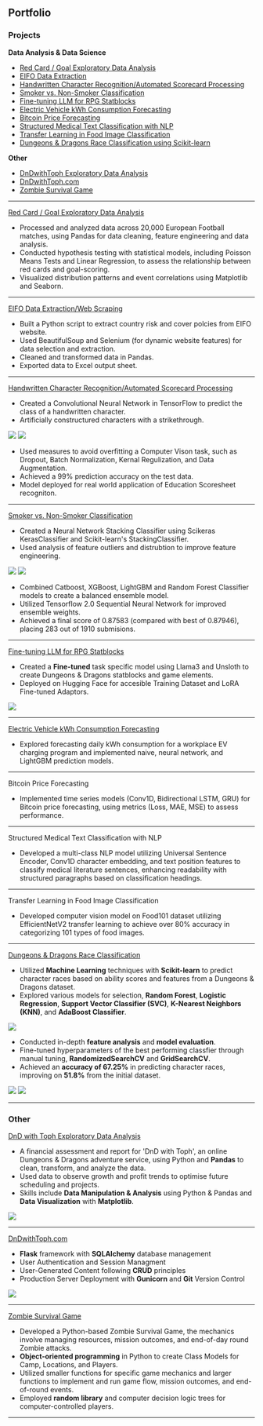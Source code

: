 ## Portfolio

### Projects
**Data Analysis & Data Science**
- [Red Card / Goal Exploratory Data Analysis](/#red-card-goal-analysis)
- [EIFO Data Extraction](/#eifo-data-extraction)
- [Handwritten Character Recognition/Automated Scorecard Processing](/#handwritten-character-recognition)
- [Smoker vs. Non-Smoker Classification](/#smoker-classification)
- [Fine-tuning LLM for RPG Statblocks](/#rpg-statblock-generator)
- [Electric Vehicle kWh Consumption Forecasting](#ev-kwh-consumption-forecasting)
- [Bitcoin Price Forecasting](#bitcoin-price-forecasting)
- [Structured Medical Text Classification with NLP](#medical-text-classification)
- [Transfer Learning in Food Image Classification](#food-image-classification)
- [Dungeons & Dragons Race Classification using Scikit-learn](/#dnd-race-classification)

**Other**
- [DnDwithToph Exploratory Data Analysis](/#dndwithtoph-eda)
- [DnDwithToph.com](/#dndwithtoph)
- [Zombie Survival Game](/#zombie)

<div id='red-card-goal-analysis'></div>

---

[Red Card / Goal Exploratory Data Analysis](/red-card-goal-analysis.md)

- Processed and analyzed data across 20,000 European Football matches, using Pandas for data cleaning, feature engineering and data analysis.
- Conducted hypothesis testing with statistical models, including Poisson Means Tests and Linear Regression, to assess the relationship between red cards and goal-scoring.
- Visualized distribution patterns and event correlations using Matplotlib and Seaborn.

<div id='eifo-data-extraction'></div>

---

[EIFO Data Extraction/Web Scraping](/eifo-data-extraction.md)

- Built a Python script to extract country risk and cover polcies from EIFO website.
- Used BeautifulSoup and Selenium (for dynamic website features) for data selection and extraction.
- Cleaned and transformed data in Pandas.
- Exported data to Excel output sheet.

<div id='handwritten-character-recognition'></div>

---

[Handwritten Character Recognition/Automated Scorecard Processing](/handwritten-character-recognition.md)

- Created a Convolutional Neural Network in TensorFlow to predict the class of a handwritten character.
- Artificially constructured characters with a strikethrough.
<img src="images/character-display-grid-normal.png?raw=true"/>
<img src="images/character-display-grid-strikethrough.png?raw=true"/>

- Used measures to avoid overfitting a Computer Vison task, such as Dropout, Batch Normalization, Kernal Regulization, and Data Augmentation.
- Achieved a 99% prediction accuracy on the test data.
- Model deployed for real world application of Education Scoresheet recogniton.

<div id='smoker-classification'></div>

---

[Smoker vs. Non-Smoker Classification](/smoker-classification.md)

- Created a Neural Network Stacking Classifier using Scikeras KerasClassifier and Scikit-learn's StackingClassifier.
- Used analysis of feature outliers and distrubtion to improve feature engineering.
<img src="images/smoker-outlier-distribution.png?raw=true"/>
<img src="images/smoker-outlier-distribution-2.png?raw=true"/>

- Combined Catboost, XGBoost, LightGBM and Random Forest Classifier models to create a balanced ensemble model.
- Utilized Tensorflow 2.0 Sequential Neural Network for improved ensemble weights.
- Achieved a final score of 0.87583 (compared with best of 0.87946), placing 283 out of 1910 submisions.

<div id='rpg-statblock-generator'></div>

---

[Fine-tuning LLM for RPG Statblocks](/rpg-statblock-generator.md)

- Created a **Fine-tuned** task specific model using Llama3 and Unsloth to create Dungeons & Dragons statblocks and game elements.
- Deployed on Hugging Face for accesible Training Dataset and LoRA Fine-tuned Adaptors.
<img src="images/dnd-statblock-generator-1.png"/>

<div id='ev-kwh-consumption-forecasting'></div>

---

[Electric Vehicle kWh Consumption Forecasting](/ev-kwh-consumption-forecasting.md)

- Explored forecasting daily kWh consumption for a workplace EV charging program and implemented naive, neural network, and LightGBM prediction models.

<div id='bitcoin-price-forecasting'></div>

---

Bitcoin Price Forecasting

- Implemented time series models (Conv1D, Bidirectional LSTM, GRU) for Bitcoin price forecasting, using metrics (Loss, MAE, MSE) to assess performance.


<div id='medical-text-classification'></div>

---

Structured Medical Text Classification with NLP

- Developed a multi-class NLP model utilizing Universal Sentence Encoder, Conv1D character embedding, and text position features to classify medical literature sentences, enhancing readability with structured paragraphs based on classification headings.

<div id='food-image-classification'></div>

---

Transfer Learning in Food Image Classification

- Developed computer vision model on Food101 dataset utilizing EfficientNetV2 transfer learning to achieve over 80% accuracy in categorizing 101 types of food images.

<div id='dnd-race-classification'></div>

---

[Dungeons & Dragons Race Classification](/dnd-race-classification.md)

- Utilized **Machine Learning** techniques with **Scikit-learn** to predict character races based on ability scores and features from a Dungeons & Dragons dataset.
- Explored various models for selection, **Random Forest**, **Logistic Regression**, **Support Vector Classifier (SVC)**, **K-Nearest Neighbors (KNN)**, and **AdaBoost Classifier**.
<img src="images/dnd-model-baseline-comparison.png?raw=true"/>

- Conducted in-depth **feature analysis** and **model evaluation**.
- Fine-tuned hyperparameters of the best performing classfier through manual tuning, **RandomizedSearchCV** and **GridSearchCV**.
- Achieved an **accuracy of 67.25%** in predicting character races, improving on **51.8%** from the initial dataset.
<img src="images/dnd-rf-n-estimators.png?raw=true"/>
<img src="images/dnd-rf-cv-metrics.png?raw=true"/>

---

<div id='eda'></div>

### Other

[DnD with Toph Exploratory Data Analysis](/dndwithtoph-eda.md)
- A financial assessment and report for 'DnD with Toph', an online Dungeons & Dragons adventure service, using Python and **Pandas** to clean, transform, and analyze the data.
- Used data to observe growth and profit trends to optimise future scheduling and projects.
- Skills include **Data Manipulation & Analysis** using Python & Pandas and **Data Visualization** with **Matplotlib**.

<img src="images/eda-optimal-timeslot.png?raw=true"/>
<div id='dndwithtoph'></div>

---

[DnDwithToph.com](https://dev.dndwithtoph.com/)
- **Flask** framework with **SQLAlchemy** database management
- User Authentication and Session Managment
- User-Generated Content following **CRUD** principles
- Production Server Deployment with **Gunicorn** and **Git** Version Control
  
<img src="images/dndwithtoph.png?raw=true"/>
<div id='zombie'></div>

---

[Zombie Survival Game](/zombie-survival.md/)
- Developed a Python-based Zombie Survival Game, the mechanics involve managing resources, mission outcomes, and end-of-day round Zombie attacks.
- **Object-oriented programming** in Python to create Class Models for Camp, Locations, and Players.
- Utilized smaller functions for specific game mechanics and larger functions to implement and run game flow, mission outcomes, and end-of-round events.
- Employed **random library** and computer decision logic trees for computer-controlled players.

---
